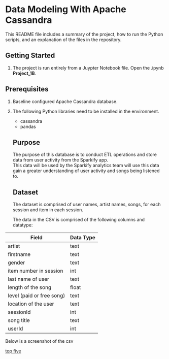 # Data Modeling With Apache Cassandra

 This README file includes a summary of the project, how to run the Python scripts, and an explanation of the files in the repository.

 ## Getting Started
1.  The project is run entirely from a Juypter Notebook file.  Open the .ipynb **Project_1B**.

## Prerequisites
1.  Baseline configured Apache Cassandra database.

2.  The following Python libraries need to be installed in the environment.
    * cassandra
    * pandas

    ## Purpose
    The purpose of this database is to conduct ETL operations and store data from user activity from the Sparkify app.  
    This data will be used by the Sparkify analytics team will use this data gain a greater understanding of user activity and songs being listened to.

    ## Dataset

    The dataset is comprised of user names, artist names, songs, for each session and item in each session.

    The data in the CSV is comprised of the following columns and datatype:

| Field                     | Data Type  |
 |------------------------  | ---------- |
| artist                    | text       |
| firstname                 | text       |
| gender                    | text       |
| item number in session    | int        |
| last name of user         | text       |
| length of the song        | float      |
| level (paid or free song) | text       |
| location of the user      | text       |
| sessionId                 | int        |
| song title                | text       |
| userId                    | int        |

Below is a screenshot of the csv

[top five](./images/image_event_datafile_new.jpg)
